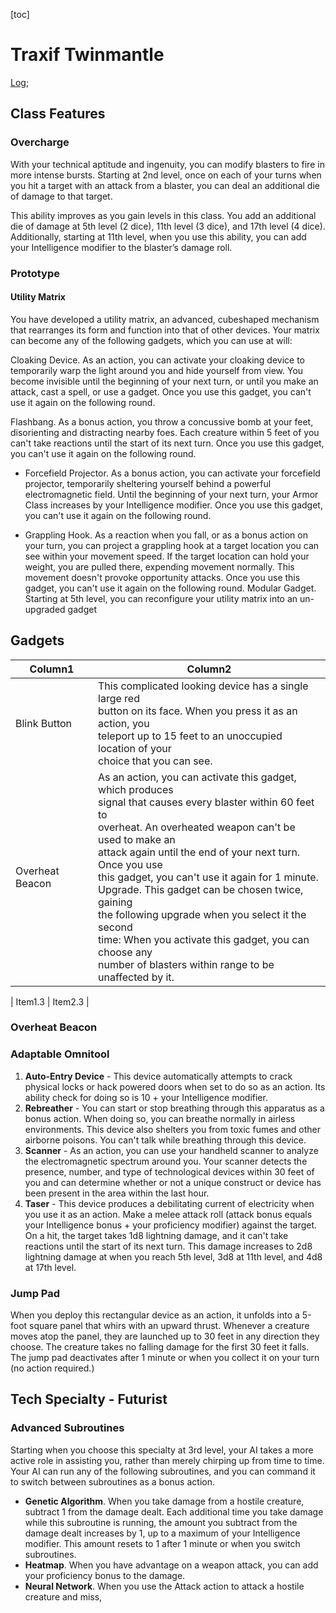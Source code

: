 [toc]

# Traxif Twinmantle

[Log](./traxif-log.md);

## Class Features

### Overcharge

With your technical aptitude and ingenuity, you can
modify blasters to fire in more intense bursts. Starting at
2nd level, once on each of your turns when you hit a target
with an attack from a blaster, you can deal an additional
die of damage to that target.

This ability improves as you gain levels in this class.
You add an additional die of damage at 5th level (2 dice),
11th level (3 dice), and 17th level (4 dice). Additionally,
starting at 11th level, when you use this ability, you can
add your Intelligence modifier to the blaster’s damage roll.

### Prototype

#### **Utility Matrix**

You have developed a utility matrix, an advanced, cubeshaped mechanism that rearranges its form and function
into that of other devices. Your matrix can become any of
the following gadgets, which you can use at will:

Cloaking Device. As an action, you can activate your
cloaking device to temporarily warp the light around
you and hide yourself from view. You become invisible
until the beginning of your next turn, or until you make
an attack, cast a spell, or use a gadget. Once you use this
gadget, you can't use it again on the following round.

Flashbang. As a bonus action, you throw a concussive
bomb at your feet, disorienting and distracting nearby
foes. Each creature within 5 feet of you can't take
reactions until the start of its next turn. Once you use this
gadget, you can't use it again on the following round.

- Forcefield Projector. As a bonus action, you can
  activate your forcefield projector, temporarily sheltering
  yourself behind a powerful electromagnetic field. Until the
  beginning of your next turn, your Armor Class increases
  by your Intelligence modifier. Once you use this gadget,
  you can't use it again on the following round.

- Grappling Hook. As a reaction when you fall,
  or as a bonus action on your turn, you can project a
  grappling hook at a target location you can see within
  your movement speed. If the target location can hold
  your weight, you are pulled there, expending movement
  normally. This movement doesn't provoke opportunity
  attacks. Once you use this gadget, you can't use it again on
  the following round.
  Modular Gadget. Starting at 5th level, you can
  reconfigure your utility matrix into an un-upgraded gadget

## Gadgets

| Column1                                           | Column2                                                                                                                                                                                                                                                                                                                                                                                                                                                                                                                              |
| ------------------------------------------------- | ------------------------------------------------------------------------------------------------------------------------------------------------------------------------------------------------------------------------------------------------------------------------------------------------------------------------------------------------------------------------------------------------------------------------------------------------------------------------------------------------------------------------------------ |
| <span id="blink-button">Blink Button</span>       | This complicated looking device has a single large red<br>button on its face. When you press it as an action, you<br>teleport up to 15 feet to an unoccupied location of your<br>choice that you can see.<br>                                                                                                                                                                                                                                                                                                                        |
| <span id="overheat-beacon">Overheat Beacon</span> | As an action, you can activate this gadget, which produces<br>signal that causes every blaster within 60 feet to<br>overheat. An overheated weapon can't be used to make an<br>attack again until the end of your next turn. Once you use<br>this gadget, you can't use it again for 1 minute.<br>Upgrade. This gadget can be chosen twice, gaining<br>the following upgrade when you select it the second<br>time: When you activate this gadget, you can choose any<br>number of blasters within range to be unaffected by it.<br> |

| Item1.3 | Item2.3 |

<!-- ### Blink Button -->
<!---->
<!-- This complicated looking device has a single large red -->
<!-- button on its face. When you press it as an action, you -->
<!-- teleport up to 15 feet to an unoccupied location of your -->
<!-- choice that you can see. -->

### Overheat Beacon

<!-- As an action, you can activate this gadget, which produces<br>signal that causes every blaster within 60 feet to<br>overheat. An overheated weapon can't be used to make an<br>attack again until the end of your next turn. Once you use<br>this gadget, you can't use it again for 1 minute.<br>Upgrade. This gadget can be chosen twice, gaining<br>the following upgrade when you select it the second<br>time: When you activate this gadget, you can choose any<br>number of blasters within range to be unaffected by it.<br> -->

### Adaptable Omnitool

1. **Auto-Entry Device** - This device automatically attempts
   to crack physical locks or hack powered doors when set
   to do so as an action. Its ability check for doing so is 10 +
   your Intelligence modifier.
2. **Rebreather** - You can start or stop breathing through
   this apparatus as a bonus action. When doing so, you can
   breathe normally in airless environments. This device also
   shelters you from toxic fumes and other airborne poisons.
   You can't talk while breathing through this device.
3. **Scanner** - As an action, you can use your handheld
   scanner to analyze the electromagnetic spectrum around
   you. Your scanner detects the presence, number, and type
   of technological devices within 30 feet of you and can
   determine whether or not a unique construct or device has
   been present in the area within the last hour.
4. **Taser** - This device produces a debilitating current of
   electricity when you use it as an action. Make a melee
   attack roll (attack bonus equals your Intelligence bonus
   \+ your proficiency modifier) against the target. On a hit,
   the target takes 1d8 lightning damage, and it can't take
   reactions until the start of its next turn. This damage
   increases to 2d8 lightning damage at when you reach 5th
   level, 3d8 at 11th level, and 4d8 at 17th level.

### Jump Pad

When you deploy this rectangular device as an action,
it unfolds into a 5-foot square panel that whirs with an
upward thrust. Whenever a creature moves atop the panel,
they are launched up to 30 feet in any direction they
choose. The creature takes no falling damage for the first
30 feet it falls. The jump pad deactivates after 1 minute or
when you collect it on your turn (no action required.)

## Tech Specialty - Futurist

### Advanced Subroutines

Starting when you choose this specialty at 3rd level, your
AI takes a more active role in assisting you, rather than
merely chirping up from time to time. Your AI can run any
of the following subroutines, and you can command it to
switch between subroutines as a bonus action.

- **Genetic Algorithm**. When you take damage from a
  hostile creature, subtract 1 from the damage dealt. Each
  additional time you take damage while this subroutine is
  running, the amount you subtract from the damage dealt
  increases by 1, up to a maximum of your Intelligence
  modifier. This amount resets to 1 after 1 minute or when
  you switch subroutines.
- **Heatmap**. When you have advantage on a weapon
  attack, you can add your proficiency bonus to the damage.
- **Neural Network**. When you use the Attack action to
  attack a hostile creature and miss,
